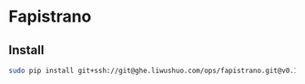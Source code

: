 # Fapistrano

## Install

``` bash
sudo pip install git+ssh://git@ghe.liwushuo.com/ops/fapistrano.git@v0.1.0#egg=fapistrano-0.1.0
```
